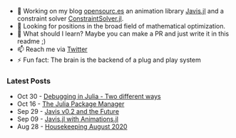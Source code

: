 - 🔭 Working on my blog [opensourc.es](https://opensourc.es) an animation library [Javis.jl](https://github.com/Wikunia/Javis.jl) and a constraint solver [ConstraintSolver.jl](https://github.com/Wikunia/ConstraintSolver.jl).
- 👀 Looking for positions in the broad field of mathematical optimization.
- 🌱 What should I learn? Maybe you can make a PR and just write it in this readme ;)
- 📫 Reach me via [Twitter](https://twitter.com/Wikunia_de)
- ⚡ Fun fact: The brain is the backend of a plug and play system 

### Latest Posts
<!-- feed start -->
- Oct 30 - [Debugging in Julia - Two different ways](https://opensourc.es/blog/2020-10-30-basics-debugging/)
- Oct 16 - [The Julia Package Manager](https://opensourc.es/blog/2020-10-16-all-about-pkg/)
- Sep 29 - [Javis v0.2 and the Future](https://opensourc.es/blog/2020-09-29-javis-v0.2-and-future/)
- Sep 09 - [Javis.jl with Animations.jl](https://opensourc.es/blog/2020-09-09-javis-animations/)
- Aug 28 - [Housekeeping August 2020](https://opensourc.es/blog/2020-08-28-housekeeping-august-2020/)
<!-- feed end -->